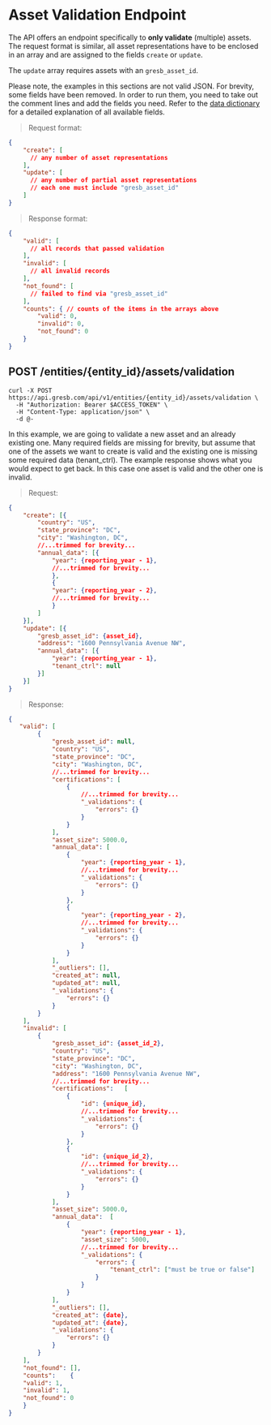 # Asset Validation Endpoint
The API offers an endpoint specifically to **only validate** (multiple) assets.
The request format is similar, all asset representations have to be enclosed in an
array and are assigned to the fields `create` or `update`.

The `update` array requires assets with an `gresb_asset_id`.

<aside class="notice">
  Please note, the examples in this sections are not valid JSON. For brevity,
  some fields have been removed. In order to run them, you need to take out the
  comment lines and add the fields you need. Refer to the <a
  href="#asset-data-dictionary">data dictionary</a> for a detailed explanation of all
  available fields.
</aside>

> Request format:

```json
{
    "create": [
      // any number of asset representations
    ],
    "update": [
      // any number of partial asset representations
      // each one must include "gresb_asset_id"
    ]
}
```
> Response format:

```json
{
    "valid": [
      // all records that passed validation
    ],
    "invalid": [
      // all invalid records
    ],
    "not_found": [
      // failed to find via "gresb_asset_id"
    ],
    "counts": { // counts of the items in the arrays above
        "valid": 0,
        "invalid": 0,
        "not_found": 0
    }
}
```

## POST /entities/{entity_id}/assets/validation

```shell
curl -X POST https://api.gresb.com/api/v1/entities/{entity_id}/assets/validation \
  -H "Authorization: Bearer $ACCESS_TOKEN" \
  -H "Content-Type: application/json" \
  -d @-
```

In this example, we are going to validate a new asset and an already existing one.
Many required fields are missing for brevity, but assume that one of the assets we want to create is valid and the existing one is missing some required data (tenant_ctrl).
The example response shows what you would expect to get back. In this case one asset is valid and the other one is invalid.

> Request:

```json
{
    "create": [{
        "country": "US",
        "state_province": "DC",
        "city": "Washington, DC",
        //...trimmed for brevity...
        "annual_data": [{
            "year": {reporting_year - 1},
            //...trimmed for brevity...
            },
            {
            "year": {reporting_year - 2},
            //...trimmed for brevity...
            }
        ]
    }],
    "update": [{
        "gresb_asset_id": {asset_id},
        "address": "1600 Pennsylvania Avenue NW",
        "annual_data": [{
            "year": {reporting_year - 1},
            "tenant_ctrl": null
        }]
    }]
}
```

> Response:

```json
{
   "valid": [   
        {
            "gresb_asset_id": null,
            "country": "US",
            "state_province": "DC",
            "city": "Washington, DC",
            //...trimmed for brevity...
            "certifications": [
                {
                    //...trimmed for brevity...
                    "_validations": {
                        "errors": {}
                    }
                }
            ],
            "asset_size": 5000.0,
            "annual_data": [
                {
                    "year": {reporting_year - 1},
                    //...trimmed for brevity...
                    "_validations": {
                        "errors": {}
                    }
                },
                {
                    "year": {reporting_year - 2},
                    //...trimmed for brevity...
                    "_validations": {
                        "errors": {}
                    }
                }
            ],
            "_outliers": [],
            "created_at": null,
            "updated_at": null,
            "_validations": {
                "errors": {}
            }
        }
    ],
    "invalid": [
        {
            "gresb_asset_id": {asset_id_2},
            "country": "US",
            "state_province": "DC",
            "city": "Washington, DC",
            "address": "1600 Pennsylvania Avenue NW",
            //...trimmed for brevity...
            "certifications":   [
                {
                    "id": {unique_id},
                    //...trimmed for brevity...
                    "_validations": {
                        "errors": {}
                    }
                },
                {
                    "id": {unique_id_2},
                    //...trimmed for brevity...
                    "_validations": {
                        "errors": {}
                    }
                }
            ],
            "asset_size": 5000.0,
            "annual_data":  [
                {
                    "year": {reporting_year - 1},
                    "asset_size": 5000,
                    //...trimmed for brevity...
                    "_validations": {
                        "errors": {
                            "tenant_ctrl": ["must be true or false"]
                        }
                    }
                }
            ],
            "_outliers": [],
            "created_at": {date},
            "updated_at": {date},
            "_validations": {
                "errors": {}
            }
        }
    ],
    "not_found": [],
    "counts":    {
    "valid": 1,
    "invalid": 1,
    "not_found": 0
    }
}
```
